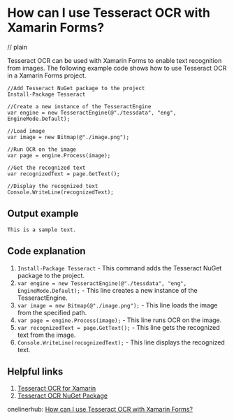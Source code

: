 # How can I use Tesseract OCR with Xamarin Forms?
// plain

Tesseract OCR can be used with Xamarin Forms to enable text recognition from images. The following example code shows how to use Tesseract OCR in a Xamarin Forms project.

```
//Add Tesseract NuGet package to the project
Install-Package Tesseract

//Create a new instance of the TesseractEngine
var engine = new TesseractEngine(@"./tessdata", "eng", EngineMode.Default);

//Load image
var image = new Bitmap(@"./image.png");

//Run OCR on the image
var page = engine.Process(image);

//Get the recognized text
var recognizedText = page.GetText();

//Display the recognized text
Console.WriteLine(recognizedText);
```

## Output example

```
This is a sample text.
```

## Code explanation


1. `Install-Package Tesseract` - This command adds the Tesseract NuGet package to the project.
2. `var engine = new TesseractEngine(@"./tessdata", "eng", EngineMode.Default);` - This line creates a new instance of the TesseractEngine.
3. `var image = new Bitmap(@"./image.png");` - This line loads the image from the specified path.
4. `var page = engine.Process(image);` - This line runs OCR on the image.
5. `var recognizedText = page.GetText();` - This line gets the recognized text from the image.
6. `Console.WriteLine(recognizedText);` - This line displays the recognized text.

## Helpful links

1. [Tesseract OCR for Xamarin](https://github.com/tesseract-ocr/tesseract/wiki/Xamarin)
2. [Tesseract OCR NuGet Package](https://www.nuget.org/packages/Tesseract/)

onelinerhub: [How can I use Tesseract OCR with Xamarin Forms?](https://onelinerhub.com/tesseract-ocr/how-can-i-use-tesseract-ocr-with-xamarin-forms)